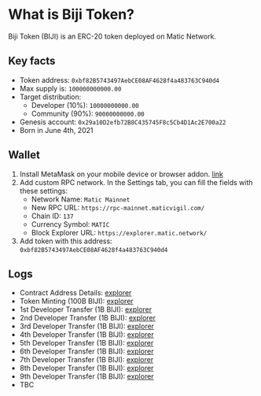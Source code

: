 # What is Biji Token?
Biji Token (BIJI) is an ERC-20 token deployed on Matic Network.

## Key facts
* Token address: `0xbf82B5743497AebCE08AF4628f4a483763C940d4`
* Max supply is: `100000000000.00`
* Target distribution:
  * Developer (10%): `10000000000.00`
  * Community (90%): `90000000000.00`
* Genesis account: `0x29a10D2efb72B8C435745F8c5Cb4D1Ac2E700a22`
* Born in June 4th, 2021

## Wallet
1. Install MetaMask on your mobile device or browser addon. [link](https://metamask.io/download.html)
2. Add custom RPC network. In the Settings tab, you can fill the fields with these settings:
    - Network Name: `Matic Mainnet`
    - New RPC URL: `https://rpc-mainnet.maticvigil.com/`
    - Chain ID: `137`
    - Currency Symbol: `MATIC`
    - Block Explorer URL: `https://explorer.matic.network/`
3. Add token with this address: `0xbf82B5743497AebCE08AF4628f4a483763C940d4`

## Logs
- Contract Address Details: [explorer](https://polygon-explorer-mainnet.chainstacklabs.com/address/0xbf82B5743497AebCE08AF4628f4a483763C940d4)
- Token Minting (100B BIJI): [explorer](https://polygon-explorer-mainnet.chainstacklabs.com/tx/0xb0e07578a9c00671e997b90ccbc99ff1f070284f4437bf212deb3f551934031f)
- 1st Developer Transfer (1B BIJI): [explorer](https://polygon-explorer-mainnet.chainstacklabs.com/tx/0x9a04c443a0b1115bae32cb32871bfb6cd48312ab943ea9675e8356969cd523b2)
- 2nd Developer Transfer (1B BIJI): [explorer](https://polygon-explorer-mainnet.chainstacklabs.com/tx/0x919a2ad73ffbf6464393ebfb6ee5074061c8e6d083c072d3a74b8bbbb798ad34)
- 3rd Developer Transfer (1B BIJI): [explorer](https://polygon-explorer-mainnet.chainstacklabs.com/tx/0xfc23e19e2e723b23d682fdf4809f51da7f76830f3730a86375414246611803ea)
- 4th Developer Transfer (1B BIJI): [explorer](https://polygon-explorer-mainnet.chainstacklabs.com/tx/0x83e7428b3d1b539b02493e58ffbac28b9d7f313a00e0ce2a6b2eca3525661a1e)
- 5th Developer Transfer (1B BIJI): [explorer](https://polygon-explorer-mainnet.chainstacklabs.com/tx/0xfab8e02aeaea32175b1951006fbde452ca95dd622a056cbf8b290656d85d4a64)
- 6th Developer Transfer (1B BIJI): [explorer](https://polygon-explorer-mainnet.chainstacklabs.com/tx/0x9b08e1592a889fa76c651ed9dc9d22f21bfac2ab8f644291e6a9d0e9c060a7ea)
- 7th Developer Transfer (1B BIJI): [explorer](https://polygon-explorer-mainnet.chainstacklabs.com/tx/0x40ef5a2bd3cfd5888b3f9c3b19082f75e4a9e4995a5676654a4a4d80d1518185)
- 8th Developer Transfer (1B BIJI): [explorer](https://polygon-explorer-mainnet.chainstacklabs.com/tx/0x6713e73a496702c304bc722e9ac9cef911033d0d86fd70293046b680ee27e341)
- 9th Developer Transfer (1B BIJI): [explorer](https://polygon-explorer-mainnet.chainstacklabs.com/tx/0xda8c45bda395eb9f223dc685cdf68190b85279fe01a05eee3c1550362e9cdabc)
- TBC
